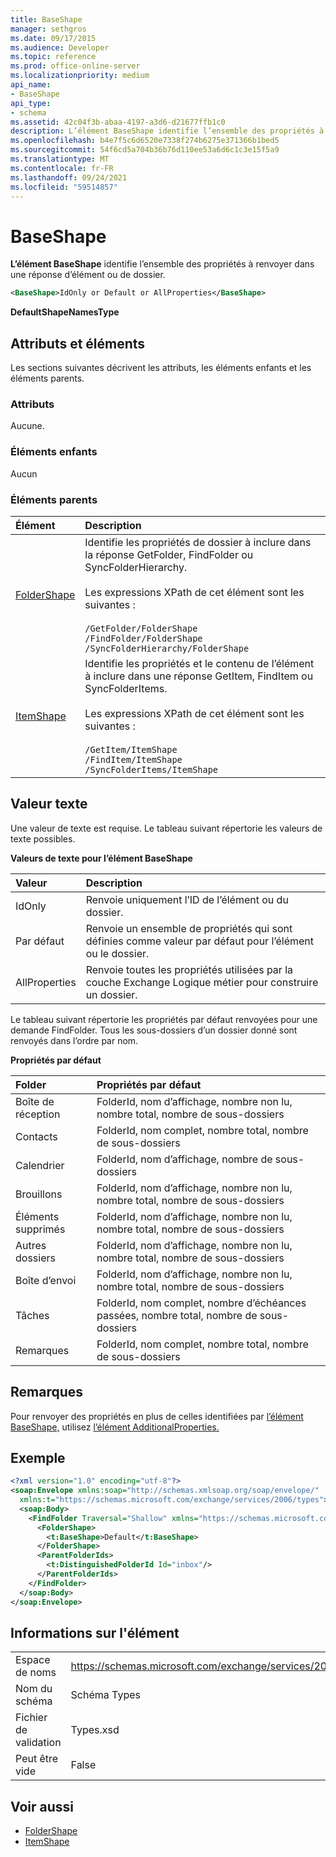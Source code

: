 ```yaml
---
title: BaseShape
manager: sethgros
ms.date: 09/17/2015
ms.audience: Developer
ms.topic: reference
ms.prod: office-online-server
ms.localizationpriority: medium
api_name:
- BaseShape
api_type:
- schema
ms.assetid: 42c04f3b-abaa-4197-a3d6-d21677ffb1c0
description: L’élément BaseShape identifie l’ensemble des propriétés à renvoyer dans une réponse d’élément ou de dossier.
ms.openlocfilehash: b4e7f5c6d6520e7338f274b6275e371366b1bed5
ms.sourcegitcommit: 54f6cd5a704b36b76d110ee53a6d6c1c3e15f5a9
ms.translationtype: MT
ms.contentlocale: fr-FR
ms.lasthandoff: 09/24/2021
ms.locfileid: "59514857"
---
```

# <a name="baseshape"></a>BaseShape

**L’élément BaseShape** identifie l’ensemble des propriétés à renvoyer dans une réponse d’élément ou de dossier. 
  
```xml
<BaseShape>IdOnly or Default or AllProperties</BaseShape>
```

 **DefaultShapeNamesType**
## <a name="attributes-and-elements"></a>Attributs et éléments

Les sections suivantes décrivent les attributs, les éléments enfants et les éléments parents.
  
### <a name="attributes"></a>Attributs

Aucune.
  
### <a name="child-elements"></a>Éléments enfants

Aucun
  
### <a name="parent-elements"></a>Éléments parents

|**Élément**|**Description**|
|:-----|:-----|
|[FolderShape](foldershape.md) <br/> | Identifie les propriétés de dossier à inclure dans la réponse GetFolder, FindFolder ou SyncFolderHierarchy.<br/><br/>Les expressions XPath de cet élément sont les suivantes :<br/><br/>`/GetFolder/FolderShape` <br/>  `/FindFolder/FolderShape` <br/>  `/SyncFolderHierarchy/FolderShape` <br/> |
|[ItemShape](itemshape.md) <br/> | Identifie les propriétés et le contenu de l’élément à inclure dans une réponse GetItem, FindItem ou SyncFolderItems.<br/><br/>Les expressions XPath de cet élément sont les suivantes :<br/><br/>`/GetItem/ItemShape` <br/>  `/FindItem/ItemShape` <br/>  `/SyncFolderItems/ItemShape` <br/> |
   
## <a name="text-value"></a>Valeur texte

Une valeur de texte est requise. Le tableau suivant répertorie les valeurs de texte possibles.
  
**Valeurs de texte pour l’élément BaseShape**

|**Valeur**|**Description**|
|:-----|:-----|
|IdOnly  <br/> |Renvoie uniquement l’ID de l’élément ou du dossier.  <br/> |
|Par défaut  <br/> |Renvoie un ensemble de propriétés qui sont définies comme valeur par défaut pour l’élément ou le dossier.  <br/> |
|AllProperties  <br/> |Renvoie toutes les propriétés utilisées par la couche Exchange Logique métier pour construire un dossier.  <br/> |
   
Le tableau suivant répertorie les propriétés par défaut renvoyées pour une demande FindFolder. Tous les sous-dossiers d’un dossier donné sont renvoyés dans l’ordre par nom.
  
**Propriétés par défaut**

|**Folder**|**Propriétés par défaut**|
|:-----|:-----|
|Boîte de réception  <br/> |FolderId, nom d’affichage, nombre non lu, nombre total, nombre de sous-dossiers  <br/> |
|Contacts  <br/> |FolderId, nom complet, nombre total, nombre de sous-dossiers  <br/> |
|Calendrier  <br/> |FolderId, nom d’affichage, nombre de sous-dossiers  <br/> |
|Brouillons  <br/> |FolderId, nom d’affichage, nombre non lu, nombre total, nombre de sous-dossiers  <br/> |
|Éléments supprimés  <br/> |FolderId, nom d’affichage, nombre non lu, nombre total, nombre de sous-dossiers  <br/> |
|Autres dossiers  <br/> |FolderId, nom d’affichage, nombre non lu, nombre total, nombre de sous-dossiers  <br/> |
|Boîte d’envoi  <br/> |FolderId, nom d’affichage, nombre non lu, nombre total, nombre de sous-dossiers  <br/> |
|Tâches  <br/> |FolderId, nom complet, nombre d’échéances passées, nombre total, nombre de sous-dossiers  <br/> |
|Remarques  <br/> |FolderId, nom complet, nombre total, nombre de sous-dossiers  <br/> |
   
## <a name="remarks"></a>Remarques

Pour renvoyer des propriétés en plus de celles identifiées par [l’élément BaseShape,](baseshape.md) utilisez [l’élément AdditionalProperties.](additionalproperties.md) 
  
## <a name="example"></a>Exemple

```XML
<?xml version="1.0" encoding="utf-8"?>
<soap:Envelope xmlns:soap="http://schemas.xmlsoap.org/soap/envelope/"
  xmlns:t="https://schemas.microsoft.com/exchange/services/2006/types">
  <soap:Body>
    <FindFolder Traversal="Shallow" xmlns="https://schemas.microsoft.com/exchange/services/2006/messages">
      <FolderShape>
        <t:BaseShape>Default</t:BaseShape>
      </FolderShape>
      <ParentFolderIds>
        <t:DistinguishedFolderId Id="inbox"/>
      </ParentFolderIds>
    </FindFolder>
  </soap:Body>
</soap:Envelope>
```

## <a name="element-information"></a>Informations sur l'élément

|||
|:-----|:-----|
|Espace de noms  <br/> |https://schemas.microsoft.com/exchange/services/2006/types  <br/> |
|Nom du schéma  <br/> |Schéma Types  <br/> |
|Fichier de validation  <br/> |Types.xsd  <br/> |
|Peut être vide  <br/> |False  <br/> |
   
## <a name="see-also"></a>Voir aussi

- [FolderShape](foldershape.md)
- [ItemShape](itemshape.md)

